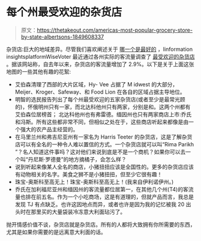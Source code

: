 # 每个州最受欢迎的杂货店

> 原文：<https://thetakeout.com/americas-most-popular-grocery-store-by-state-albertsons-1849608337>

杂货店:巨大的地域差异。尽管我们喜欢阐述关于 [哪一个是最好的](https://thetakeout.com/which-grocery-store-is-best-1839802456) ，Iinformation insightsplatformWiseVoter 最近通过各州实际的客流量调查了 [最受欢迎的杂货店](https://wisevoter.com/report/most-popular-grocery-store-by-state/) 。据该网站称，自去年以来，杂货店的客流量增加了 2.9%。以下是关于上面这张地图的一些其他有趣的花絮:

*   艾伯森清理了西部的大片区域，Hy- Vee 占据了 M idwest 的大部分，Meijer、Kroger、Safeway、和 Food Lion 在各自的区域占据主导地位。
*   明智的选民报告列出了每个州最受欢迎的五家杂货店(或者至少是最常光顾的)，怀俄明州只有一家，而北达科他州只有两家，分别是和。这两个州都有艾伯森位居榜首； 北达科他州也有弗雷德。缅因州也只有两家商店上市:乔氏和冯斯。所有这些都非常不同，但相似之处在于，这些商店听起来都像是由一个强大的农产品主经营的。
*   在马里兰州和弗吉尼亚州有一家名为 Harris Teeter 的杂货店，这是了解杂货店可以有全名的一种令人难以置信的方式。一个杂货店就可以叫“Rima Parikh ”？名人知道这件事吗？这对他们来说到底是不是一个商机？如果你可以去一个叫“丹尼斯·罗德曼”的地方摘橘子，会怎么样？
*   说到听起来像某人全名的商店，小猪扭扭应该是全国性的。更多的杂货店应该有动物相关的名字。美食之狮不是小猪扭扭，但至少它很有趣！
*   珠宝-奥斯科至高无上！珠宝-奥斯科至高无上！(我来自伊利诺伊州。)
*   乔氏在加利福尼亚州和缅因州的客流量都位居第一，在其他几个州(T4)的客流量也排在前五名。作为一个小吃商场，这是有道理的，但就产品而言，我总是发现 TJ 有点缺乏。也许这因地点而异，或者也许是因为我的记忆被我 20 出头时在那里买的大量袋装冷冻意大利面玷污了。



抛开情感价值不谈，杂货店就是杂货店。所有的人都将大致拥有你所需要的东西，尤其是如果你需要的是远离意大利面的话。